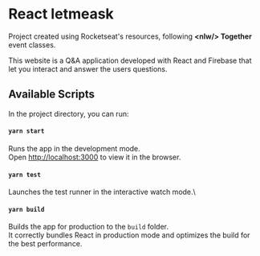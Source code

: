 # React letmeask

Project created using Rocketseat's resources, following __\<nlw/> Together__ event classes.

This website is a Q&A application developed with React and Firebase that let you interact and answer the users questions.

## Available Scripts

In the project directory, you can run:

#### `yarn start`

Runs the app in the development mode.\
Open [http://localhost:3000](http://localhost:3000) to view it in the browser.

#### `yarn test`

Launches the test runner in the interactive watch mode.\

#### `yarn build`

Builds the app for production to the `build` folder.\
It correctly bundles React in production mode and optimizes the build for the best performance.

